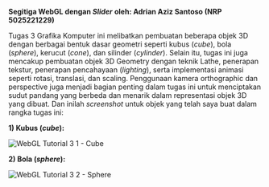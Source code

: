 **Segitiga WebGL dengan _Slider_**
**oleh: Adrian Aziz Santoso (NRP 5025221229)**

Tugas 3 Grafika Komputer ini melibatkan pembuatan beberapa objek 3D dengan berbagai bentuk dasar geometri seperti kubus (_cube_), bola (_sphere_), kerucut (_cone_), dan silinder (_cylinder_). Selain itu, tugas ini juga mencakup pembuatan objek 3D Geometry dengan teknik Lathe, penerapan tekstur, penerapan pencahayaan (_lighting_), serta implementasi animasi seperti rotasi, translasi, dan scaling. Penggunaan kamera orthographic dan perspective juga menjadi bagian penting dalam tugas ini untuk menciptakan sudut pandang yang berbeda dan menarik dalam representasi objek 3D yang dibuat. Dan inilah _screenshot_ untuk objek yang telah saya buat dalam rangka tugas ini:

**1) Kubus (_cube_):**

![WebGL Tutorial 3 1 -  Cube](https://github.com/user-attachments/assets/89ca6776-4f28-41d8-9d1b-62a4c2278f90)

**2) Bola (_sphere_):**

![WebGL Tutorial 3 2 - Sphere](https://github.com/user-attachments/assets/d0d766cf-354b-4cf7-863b-bea6e2bfac89)

